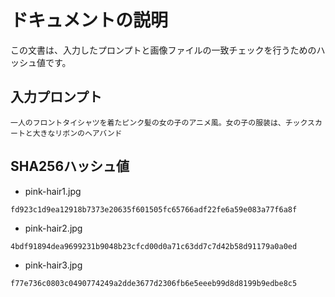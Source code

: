 # ドキュメントの説明
この文書は、入力したプロンプトと画像ファイルの一致チェックを行うためのハッシュ値です。

## 入力プロンプト
```
一人のフロントタイシャツを着たピンク髪の女の子のアニメ風。女の子の服装は、チックスカートと大きなリボンのヘアバンド
```
## SHA256ハッシュ値
- pink-hair1.jpg
```
fd923c1d9ea12918b7373e20635f601505fc65766adf22fe6a59e083a77f6a8f
```
- pink-hair2.jpg
```
4bdf91894dea9699231b9048b23cfcd00d0a71c63dd7c7d42b58d91179a0a0ed
```
- pink-hair3.jpg 
```
f77e736c0803c0490774249a2dde3677d2306fb6e5eeeb99d8d8199b9edbe8c5
```
